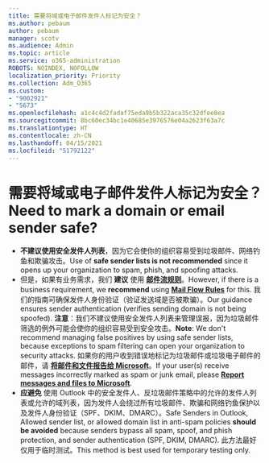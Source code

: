```yaml
---
title: 需要将域或电子邮件发件人标记为安全？
ms.author: pebaum
author: pebaum
manager: scotv
ms.audience: Admin
ms.topic: article
ms.service: o365-administration
ROBOTS: NOINDEX, NOFOLLOW
localization_priority: Priority
ms.collection: Adm_O365
ms.custom:
- "9002921"
- "5673"
ms.openlocfilehash: a1c4c4d2fadaf75eda9b5b322aca35c32dfee8ea
ms.sourcegitcommit: 8bc60ec34bc1e40685e3976576e04a2623f63a7c
ms.translationtype: HT
ms.contentlocale: zh-CN
ms.lasthandoff: 04/15/2021
ms.locfileid: "51792122"
---
```

# <a name="need-to-mark-a-domain-or-email-sender-safe"></a><span data-ttu-id="581bb-102">需要将域或电子邮件发件人标记为安全？</span><span class="sxs-lookup"><span data-stu-id="581bb-102">Need to mark a domain or email sender safe?</span></span>

- <span data-ttu-id="581bb-103">**不建议使用安全发件人列表**，因为它会使你的组织容易受到垃圾邮件、网络钓鱼和欺骗攻击。</span><span class="sxs-lookup"><span data-stu-id="581bb-103">Use of **safe sender lists is not recommended** since it opens up your organization to spam, phish, and spoofing attacks.</span></span>
- <span data-ttu-id="581bb-104">但是，如果有业务需求，我们 **建议** 使用 **[邮件流规则](https://docs.microsoft.com/microsoft-365/security/office-365-security/create-safe-sender-lists-in-office-365?view=o365-worldwide#recommended-use-mail-flow-rules)**。</span><span class="sxs-lookup"><span data-stu-id="581bb-104">However, if there is a business requirement, we **recommend** using **[Mail Flow Rules](https://docs.microsoft.com/microsoft-365/security/office-365-security/create-safe-sender-lists-in-office-365?view=o365-worldwide#recommended-use-mail-flow-rules)** for this.</span></span> <span data-ttu-id="581bb-105">我们的指南可确保发件人身份验证（验证发送域是否被欺骗）。</span><span class="sxs-lookup"><span data-stu-id="581bb-105">Our guidance ensures sender authentication (verifies sending domain is not being spoofed).</span></span> <span data-ttu-id="581bb-106">**注意**：我们不建议使用安全发件人列表来管理误报，因为垃圾邮件筛选的例外可能会使你的组织容易受到安全攻击。</span><span class="sxs-lookup"><span data-stu-id="581bb-106">**Note**: We don't recommend managing false positives by using safe sender lists, because exceptions to spam filtering can open your organization to security attacks.</span></span> <span data-ttu-id="581bb-107">如果你的用户收到错误地标记为垃圾邮件或垃圾电子邮件的邮件，请 **[将邮件和文件报告给 Microsoft](https://protection.office.com/reportsubmission)**。</span><span class="sxs-lookup"><span data-stu-id="581bb-107">If your user(s) receive messages incorrectly marked as spam or junk email, please **[Report messages and files to Microsoft](https://protection.office.com/reportsubmission)**.</span></span>
- <span data-ttu-id="581bb-108">**应避免** 使用 Outlook 中的安全发件人、反垃圾邮件策略中的允许的发件人列表或允许的域列表，因为发件人会绕过所有垃圾邮件、欺骗和网络钓鱼保护以及发件人身份验证（SPF、DKIM、DMARC）。</span><span class="sxs-lookup"><span data-stu-id="581bb-108">Safe Senders in Outlook, Allowed sender list, or allowed domain list in anti-spam policies **should be avoided** because senders bypass all spam, spoof, and phish protection, and sender authentication (SPF, DKIM, DMARC).</span></span> <span data-ttu-id="581bb-109">此方法最好仅用于临时测试。</span><span class="sxs-lookup"><span data-stu-id="581bb-109">This method is best used for temporary testing only.</span></span>
